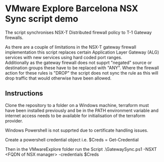 # VMware Explore Barcelona NSX Sync script demo
The script synchronises NSX-T Distributed firewall policy to T-1 Gateway firewalls.  

As there are a couple of limitations in the NSX-T gateway firewall implementation this script replaces certain Application Layer Gateway (ALG) services with new services using hard coded port ranges.  
Additionally as the gateway firewall does not supprt "negated" source or destination groups these have to be replaced with "ANY". Where the firewall action for these rules is "DROP" the script does not sync the rule as this will drop traffic that would otherwise have been allowed.  

## Instructions  

Clone the repository to a folder on a Windows machine, terraform must have been installed previously and be in the PATH environment variable and internet access needs to be available for initialisation of the terraform provider.  

Windows Powershell is not supprted due to certificate handling issues.  

Create a powershell credential object i.e. $Creds = Get-Credential  

Then in the VMwareExplore folder run the Script  .\GatewaySync.ps1 -NSXT \<FQDN of NSX manager\> -credentials $Creds
